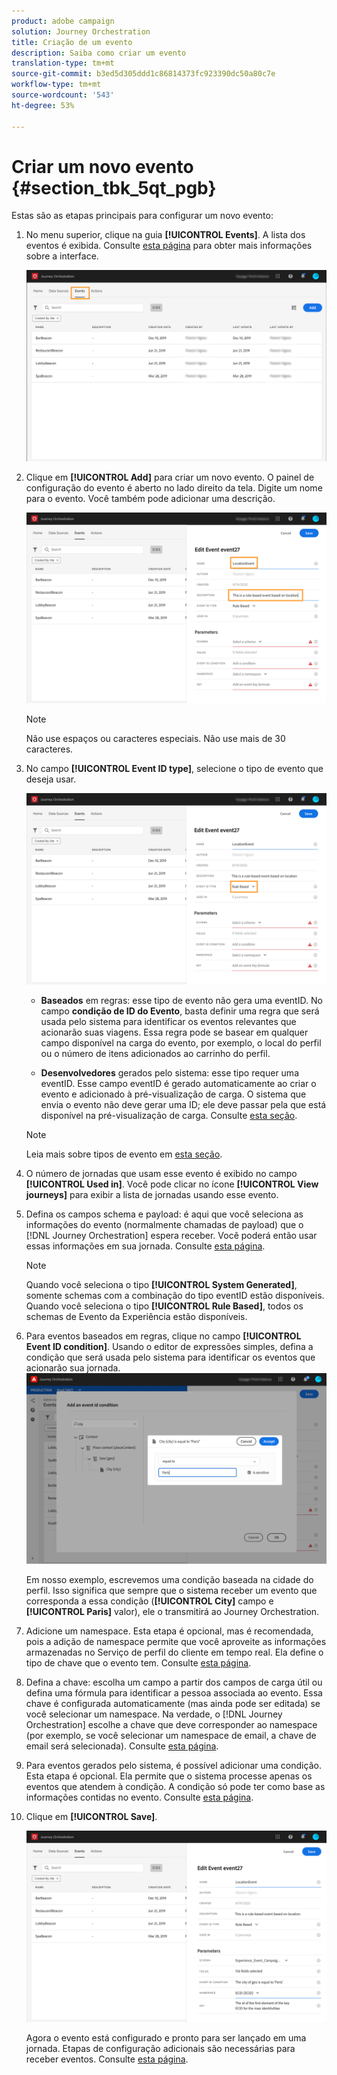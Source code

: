 ```yaml
---
product: adobe campaign
solution: Journey Orchestration
title: Criação de um evento
description: Saiba como criar um evento
translation-type: tm+mt
source-git-commit: b3ed5d305ddd1c86814373fc923390dc50a80c7e
workflow-type: tm+mt
source-wordcount: '543'
ht-degree: 53%

---
```



# Criar um novo evento {#section_tbk_5qt_pgb}

Estas são as etapas principais para configurar um novo evento:

1. No menu superior, clique na guia **[!UICONTROL Events]**. A lista dos eventos é exibida. Consulte [esta página](../about/user-interface.md) para obter mais informações sobre a interface.

   ![](../assets/journey5.png)

1. Clique em **[!UICONTROL Add]** para criar um novo evento. O painel de configuração do evento é aberto no lado direito da tela. Digite um nome para o evento. Você também pode adicionar uma descrição.

   ![](../assets/journey6.png)

   >[!NOTE]
   >
   >Não use espaços ou caracteres especiais. Não use mais de 30 caracteres.

1. No campo **[!UICONTROL Event ID type]**, selecione o tipo de evento que deseja usar.

   ![](../assets/journey6bis.png)

   * **Baseados** em regras: esse tipo de evento não gera uma eventID. No campo **condição de ID do Evento**, basta definir uma regra que será usada pelo sistema para identificar os eventos relevantes que acionarão suas viagens. Essa regra pode se basear em qualquer campo disponível na carga do evento, por exemplo, o local do perfil ou o número de itens adicionados ao carrinho do perfil.

   * **Desenvolvedores** gerados pelo sistema: esse tipo requer uma eventID. Esse campo eventID é gerado automaticamente ao criar o evento e adicionado à pré-visualização de carga. O sistema que envia o evento não deve gerar uma ID; ele deve passar pela que está disponível na pré-visualização de carga. Consulte [esta seção](../event/previewing-the-payload.md).
   >[!NOTE]
   >
   >Leia mais sobre tipos de evento em [esta seção](../event/about-events.md).
1. O número de jornadas que usam esse evento é exibido no campo **[!UICONTROL Used in]**. Você pode clicar no ícone **[!UICONTROL View journeys]** para exibir a lista de jornadas usando esse evento.
1. Defina os campos schema e payload: é aqui que você seleciona as informações do evento (normalmente chamadas de payload) que o [!DNL Journey Orchestration] espera receber. Você poderá então usar essas informações em sua jornada. Consulte [esta página](../event/defining-the-payload-fields.md).
   >[!NOTE]
   >
   >Quando você seleciona o tipo **[!UICONTROL System Generated]**, somente schemas com a combinação do tipo eventID estão disponíveis. Quando você seleciona o tipo **[!UICONTROL Rule Based]**, todos os schemas de Evento da Experiência estão disponíveis.

1. Para eventos baseados em regras, clique no campo **[!UICONTROL Event ID condition]**. Usando o editor de expressões simples, defina a condição que será usada pelo sistema para identificar os eventos que acionarão sua jornada.
   ![](../assets/alpha-event6.png)

   Em nosso exemplo, escrevemos uma condição baseada na cidade do perfil. Isso significa que sempre que o sistema receber um evento que corresponda a essa condição (**[!UICONTROL City]** campo e **[!UICONTROL Paris]** valor), ele o transmitirá ao Journey Orchestration.

1. Adicione um namespace. Esta etapa é opcional, mas é recomendada, pois a adição de namespace permite que você aproveite as informações armazenadas no Serviço de perfil do cliente em tempo real. Ela define o tipo de chave que o evento tem. Consulte [esta página](../event/selecting-the-namespace.md).
1. Defina a chave: escolha um campo a partir dos campos de carga útil ou defina uma fórmula para identificar a pessoa associada ao evento. Essa chave é configurada automaticamente (mas ainda pode ser editada) se você selecionar um namespace. Na verdade, o [!DNL Journey Orchestration] escolhe a chave que deve corresponder ao namespace (por exemplo, se você selecionar um namespace de email, a chave de email será selecionada). Consulte [esta página](../event/defining-the-event-key.md).
1. Para eventos gerados pelo sistema, é possível adicionar uma condição. Esta etapa é opcional. Ela permite que o sistema processe apenas os eventos que atendem à condição. A condição só pode ter como base as informações contidas no evento. Consulte [esta página](../event/adding-a-condition.md).
1. Clique em **[!UICONTROL Save]**.

   ![](../assets/journey7.png)

   Agora o evento está configurado e pronto para ser lançado em uma jornada. Etapas de configuração adicionais são necessárias para receber eventos. Consulte [esta página](../event/additional-steps-to-send-events-to-journey-orchestration.md).
